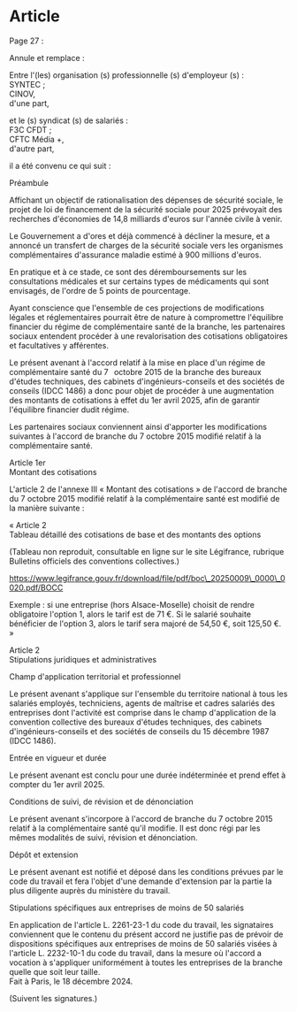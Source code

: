 # Article

Page 27 :

Annule et remplace :

Entre l'(les) organisation (s) professionnelle (s) d'employeur (s) :  
 SYNTEC ;  
 CINOV,  
 d'une part,

et le (s) syndicat (s) de salariés :  
 F3C CFDT ;  
 CFTC Média +,  
 d'autre part,

il a été convenu ce qui suit :

Préambule

Affichant un objectif de rationalisation des dépenses de sécurité sociale, le projet de loi de financement de la sécurité sociale pour 2025 prévoyait des recherches d'économies de 14,8 milliards d'euros sur l'année civile à venir.

Le Gouvernement a d'ores et déjà commencé à décliner la mesure, et a annoncé un transfert de charges de la sécurité sociale vers les organismes complémentaires d'assurance maladie estimé à 900 millions d'euros.

En pratique et à ce stade, ce sont des déremboursements sur les consultations médicales et sur certains types de médicaments qui sont envisagés, de l'ordre de 5 points de pourcentage.

Ayant conscience que l'ensemble de ces projections de modifications légales et réglementaires pourrait être de nature à compromettre l'équilibre financier du régime de complémentaire santé de la branche, les partenaires sociaux entendent procéder à une revalorisation des cotisations obligatoires et facultatives y afférentes.

Le présent avenant à l'accord relatif à la mise en place d'un régime de complémentaire santé du 7   octobre 2015 de la branche des bureaux d'études techniques, des cabinets d'ingénieurs-conseils et des sociétés de conseils (IDCC 1486) a donc pour objet de procéder à une augmentation des montants de cotisations à effet du 1er avril 2025, afin de garantir l'équilibre financier dudit régime.

Les partenaires sociaux conviennent ainsi d'apporter les modifications suivantes à l'accord de branche du 7 octobre 2015 modifié relatif à la complémentaire santé.

Article 1er  
 Montant des cotisations

L'article 2 de l'annexe III « Montant des cotisations » de l'accord de branche du 7 octobre 2015 modifié relatif à la complémentaire santé est modifié de la manière suivante :

« Article 2  
Tableau détaillé des cotisations de base et des montants des options

(Tableau non reproduit, consultable en ligne sur le site Légifrance, rubrique Bulletins officiels des conventions collectives.)

 https://www.legifrance.gouv.fr/download/file/pdf/boc\_20250009\_0000\_0020.pdf/BOCC 

Exemple : si une entreprise (hors Alsace-Moselle) choisit de rendre obligatoire l'option 1, alors le tarif est de 71 €. Si le salarié souhaite bénéficier de l'option 3, alors le tarif sera majoré de 54,50 €, soit 125,50 €. »

Article 2  
 Stipulations juridiques et administratives

Champ d'application territorial et professionnel

Le présent avenant s'applique sur l'ensemble du territoire national à tous les salariés employés, techniciens, agents de maîtrise et cadres salariés des entreprises dont l'activité est comprise dans le champ d'application de la convention collective des bureaux d'études techniques, des cabinets d'ingénieurs-conseils et des sociétés de conseils du 15 décembre 1987 (IDCC 1486).

Entrée en vigueur et durée

Le présent avenant est conclu pour une durée indéterminée et prend effet à compter du 1er avril 2025.

Conditions de suivi, de révision et de dénonciation

Le présent avenant s'incorpore à l'accord de branche du 7 octobre 2015 relatif à la complémentaire santé qu'il modifie. Il est donc régi par les mêmes modalités de suivi, révision et dénonciation.

Dépôt et extension

Le présent avenant est notifié et déposé dans les conditions prévues par le code du travail et fera l'objet d'une demande d'extension par la partie la plus diligente auprès du ministère du travail.

Stipulations spécifiques aux entreprises de moins de 50 salariés

En application de l'article L. 2261-23-1 du code du travail, les signataires conviennent que le contenu du présent accord ne justifie pas de prévoir de dispositions spécifiques aux entreprises de moins de 50 salariés visées à l'article L. 2232-10-1 du code du travail, dans la mesure où l'accord a vocation à s'appliquer uniformément à toutes les entreprises de la branche quelle que soit leur taille.  
 Fait à Paris, le 18 décembre 2024.

(Suivent les signatures.)

